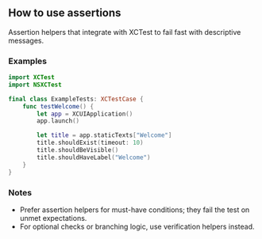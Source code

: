 ## How to use assertions

Assertion helpers that integrate with XCTest to fail fast with descriptive messages.

### Examples

```swift
import XCTest
import NSXCTest

final class ExampleTests: XCTestCase {
    func testWelcome() {
        let app = XCUIApplication()
        app.launch()

        let title = app.staticTexts["Welcome"]
        title.shouldExist(timeout: 10)
        title.shouldBeVisible()
        title.shouldHaveLabel("Welcome")
    }
}
```

### Notes
- Prefer assertion helpers for must-have conditions; they fail the test on unmet expectations.
- For optional checks or branching logic, use verification helpers instead.


